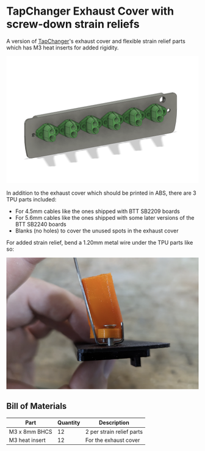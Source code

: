 # TapChanger Exhaust Cover with screw-down strain reliefs

A version of [TapChanger](https://github.com/viesturz/tapchanger)'s exhaust cover and flexible strain relief parts which has M3 heat inserts for added rigidity.

![Preview](images/assembly.png)

In addition to the exhaust cover which should be printed in ABS, there are 3 TPU parts included:
* For 4.5mm cables like the ones shipped with BTT SB2209 boards
* For 5.6mm cables like the ones shipped with some later versions of the BTT SB2240 boards
* Blanks (no holes) to cover the unused spots in the exhaust cover

For added strain relief, bend a 1.20mm metal wire under the TPU parts like so:

![Preview](images/metal_wire.png)

## Bill of Materials

| Part | Quantity | Description
|---|---|---|
| M3 x 8mm BHCS | 12 | 2 per strain relief parts
| M3 heat insert | 12 | For the exhaust cover

